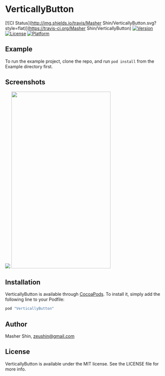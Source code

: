 # VerticallyButton

[![CI Status](http://img.shields.io/travis/Masher Shin/VerticallyButton.svg?style=flat)](https://travis-ci.org/Masher Shin/VerticallyButton)
[![Version](https://img.shields.io/cocoapods/v/VerticallyButton.svg?style=flat)](http://cocoapods.org/pods/VerticallyButton)
[![License](https://img.shields.io/cocoapods/l/VerticallyButton.svg?style=flat)](http://cocoapods.org/pods/VerticallyButton)
[![Platform](https://img.shields.io/cocoapods/p/VerticallyButton.svg?style=flat)](http://cocoapods.org/pods/VerticallyButton)

## Example

To run the example project, clone the repo, and run `pod install` from the Example directory first.

## Screenshots

<img src="https://github.com/zeushin/VerticallyButton/blob/master/Screenshots/VerticallyButton.png">

<img src="https://github.com/zeushin/VerticallyButton/blob/master/Screenshots/VerticallyButton.gif" width="320" height="568">

## Installation

VerticallyButton is available through [CocoaPods](http://cocoapods.org). To install
it, simply add the following line to your Podfile:

```ruby
pod "VerticallyButton"
```

## Author

Masher Shin, zeushin@gmail.com

## License

VerticallyButton is available under the MIT license. See the LICENSE file for more info.
